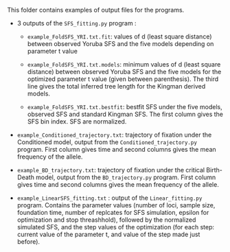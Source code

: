 This folder contains examples of output files for the programs.

- 3 outputs of the `SFS_fitting.py` program :
  * `example_FoldSFS_YRI.txt.fit`: values of d (least square distance) between observed Yoruba SFS and the five models depending on parameter t value

  * `example_FoldSFS_YRI.txt.models`: minimum values of d (least square distance) between observed Yoruba SFS and the five models for the optimized parameter t value (given between parenthesis). The third line gives the total inferred tree length for the Kingman derived models. 

  * `example_FoldSFS_YRI.txt.bestfit`: bestfit SFS under the five models, observed SFS and standard Kingman SFS. The first column gives the SFS bin index. SFS are normalized.

- `example_Conditioned_trajectory.txt`: trajectory of fixation under the Conditioned model, output from the `Conditioned_trajectory.py` program. First column gives time and second columns gives the mean frequency of the allele.

- `example_BD_trajectory.txt`: trajectory of fixation under the critical Birth-Death model, output from the `BD_trajectory.py` program. First column gives time and second columns gives the mean frequency of the allele.

- `example_LinearSFS_fitting.txt` : output of the `Linear_fitting.py` program. Contains the parameter values (number of loci, sample size, foundation time, number of replcates for SFS simulation, epsilon for optimization and stop threashhold), followed by the normalized simulated SFS, and the step values of the optimization (for each step: current value of the parameter t, and value of the step made just before).
